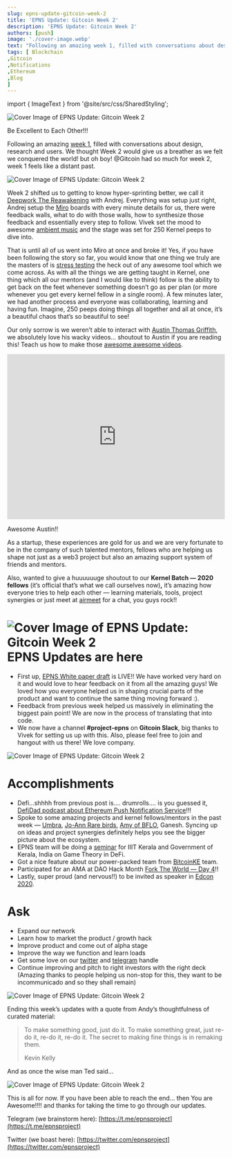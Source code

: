 ```yaml
---
slug: epns-update-gitcoin-week-2
title: 'EPNS Update: Gitcoin Week 2'
description: 'EPNS Update: Gitcoin Week 2'
authors: [push]
image: './cover-image.webp'
text: "Following an amazing week 1, filled with conversations about design, research and users. We thought Week 2 would give us a breather as we felt we conquered the world! but oh boy! @Gitcoin had so much for week 2, week 1 feels like a distant past."
tags: [ Blockchain
,Gitcoin
,Notifications
,Ethereum
,Blog
]
---
```

import { ImageText } from '@site/src/css/SharedStyling';

![Cover Image of EPNS Update: Gitcoin Week 2](./cover-image.webp)

<!--truncate-->

Be Excellent to Each Other!!!

Following an amazing [week 1](https://epns.substack.com/p/week-1-kernel-epns-update), filled with conversations about design, research and users. We thought Week 2 would give us a breather as we felt we conquered the world! but oh boy! @Gitcoin had so much for week 2, week 1 feels like a distant past.

![Cover Image of EPNS Update: Gitcoin Week 2](./image-1.gif)

Week 2 shifted us to getting to know hyper-sprinting better, we call it [Deepwork The Reawakening](https://deepwork.studio/) with Andrej. Everything was setup just right, Andrej setup the [Miro](https://medium.com/u/962c48776891?source=post_page-----2c84b9cdbd0--------------------------------) boards with every minute details for us, there were feedback walls, what to do with those walls, how to synthesize those feedback and essentially every step to follow. Vivek set the mood to awesome [ambient music](https://youtu.be/b5H3b_Hh0Lw) and the stage was set for 250 Kernel peeps to dive into.

That is until all of us went into Miro at once and broke it! Yes, if you have been following the story so far, you would know that one thing we truly are the masters of is [stress testing](https://en.wikipedia.org/wiki/Stress_testing) the heck out of any awesome tool which we come across. As with all the things we are getting taught in Kernel, one thing which all our mentors (and I would like to think) follow is the ability to get back on the feet whenever something doesn’t go as per plan (or more whenever you get every kernel fellow in a single room). A few minutes later, we had another process and everyone was collaborating, learning and having fun. Imagine, 250 peeps doing things all together and all at once, it’s a beautiful chaos that’s so beautiful to see!

Our only sorrow is we weren’t able to interact with [Austin Thomas Griffith](https://medium.com/u/610daeab315b?source=post_page-----2c84b9cdbd0--------------------------------), we absolutely love his wacky videos… shoutout to Austin if you are reading this! Teach us how to make those [awesome awesome videos](https://www.youtube.com/watch?v=30pa790tIIA&list=PLJz1HruEnenCXH7KW7wBCEBnBLOVkiqIi).

<iframe width="100%" style={{borderRadius: '32px'}} height="382" src="https://www.youtube.com/embed/neZeaXAnkAg" title="The Burner Wallet Challenge" frameborder="0" allow="accelerometer; autoplay; clipboard-write; encrypted-media; gyroscope; picture-in-picture; web-share" allowfullscreen></iframe>

Awesome Austin!!

As a startup, these experiences are gold for us and we are very fortunate to be in the company of such talented mentors, fellows who are helping us shape not just as a web3 project but also an amazing support system of friends and mentors.

Also, wanted to give a huuuuuuge shoutout to our **Kernel Batch — 2020 fellows** (it’s official that’s what we call ourselves now)**,** it’s amazing how everyone tries to help each other — learning materials, tools, project synergies or just meet at [airmeet](https://www.airmeet.com/) for a chat, you guys rock!!


![Cover Image of EPNS Update: Gitcoin Week 2](./image-2.webp)
EPNS Updates are here
=====================

*   First up, [EPNS White paper draft](https://whitepaper.epns.io/) is LIVE!! We have worked very hard on it and would love to hear feedback on it from all the amazing guys! We loved how you everyone helped us in shaping crucial parts of the product and want to continue the same thing moving forward :).
*   Feedback from previous week helped us massively in eliminating the biggest pain point! We are now in the process of translating that into code.
*   We now have a channel **#project-epns** on **Gitcoin Slack**, big thanks to Vivek for setting us up with this. Also, please feel free to join and hangout with us there! We love company.

![Cover Image of EPNS Update: Gitcoin Week 2](./image-3.webp)

Accomplishments
===============

*   Defi…shhhh from previous post is…. drumrolls…. is you guessed it, [DefiDad podcast about Ethereum Push Notification Service](https://twitter.com/DeFi_Dad/status/1287569217475076096?s=20)!!!
*   Spoke to some amazing projects and kernel fellows/mentors in the past week — [Umbra](https://twitter.com/UmbraCash), [Jo-Ann Rare birds](https://twitter.com/JAlexandrHamil), [Amy of BFLO](https://twitter.com/bflotech), Ganesh. Syncing up on ideas and project synergies definitely helps you see the bigger picture about the ecosystem.
*   EPNS team will be doing a [seminar](https://forms.gle/hsQmWATC5LPUhRdcA) for IIIT Kerala and Government of Kerala, India on Game Theory in DeFi.
*   Got a nice feature about our power-packed team from [BitcoinKE](https://bitcoinke.io/2020/07/the-epns-project/) team.
*   Participated for an AMA at DAO Hack Month [Fork The World — Day 4](https://twitter.com/epnsproject/status/1286352109311610880?s=20)!!
*   Lastly, super proud (and nervous!!) to be invited as speaker in [Edcon 2020](https://edcon.io/).

Ask
===

*   Expand our network
*   Learn how to market the product / growth hack
*   Improve product and come out of alpha stage
*   Improve the way we function and learn loads
*   Get some love on our [twitter](https://twitter.com/epnsproject) and [telegram](https://t.me/epnsproject) handle
*   Continue improving and pitch to right investors with the right deck (Amazing thanks to people helping us non-stop for this, they want to be incommunicado and so they shall remain)

![Cover Image of EPNS Update: Gitcoin Week 2](./image-4.gif)

Ending this week’s updates with a quote from Andy’s thoughtfulness of curated material:

> To make something good, just do it. To make something great, just re-do it, re-do it, re-do it. The secret to making fine things is in remaking them.
> 
> Kevin Kelly

And as once the wise man Ted said…

![Cover Image of EPNS Update: Gitcoin Week 2](./image-5.gif)

This is all for now. If you have been able to reach the end… then You are Awesome!!!! and thanks for taking the time to go through our updates.

Telegram (we brainstorm here): [https://t.me/epnsproject](https://t.me/epnsproject)

Twitter (we boast here): [https://twitter.com/epnsproject](https://twitter.com/epnsproject)
